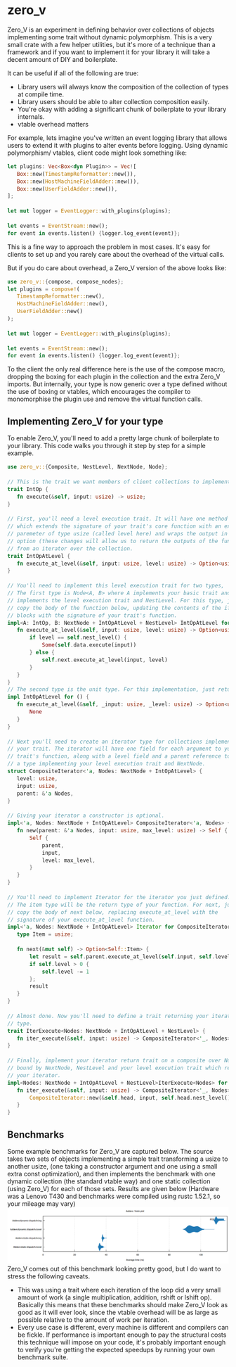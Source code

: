 # zero_v

Zero_V is an experiment in defining behavior over collections of
objects implementing some trait without dynamic polymorphism.
This is a very small crate with a few helper utilities, but it's more of a
technique than a framework and if you want to implement it for your library
it will take a decent amount of DIY and boilerplate.

It can be useful if all of the following are true:
* Library users will always know the composition of the collection of types at compile time.
* Library users should be able to alter collection composition easily.
* You're okay with adding a significant chunk of boilerplate to your library internals.
* vtable overhead matters

For example, lets imagine you've written an event logging library that
allows users to extend it with plugins to alter events before logging.
Using dynamic polymorphism/ vtables, client code might look something like:

```rust
let plugins: Vec<Box<dyn Plugin>> = Vec![
   Box::new(TimestampReformatter::new()),
   Box::new(HostMachineFieldAdder::new()),
   Box::new(UserFieldAdder::new()),
];

let mut logger = EventLogger::with_plugins(plugins);

let events = EventStream::new();
for event in events.listen() {logger.log_event(event)};
```
This is a fine way to approach the problem in most cases. It's easy for
clients to set up and you rarely care about the overhead of the virtual
calls.

But if you do care about overhead, a Zero_V version of the above looks
like:

```rust
use zero_v::{compose, compose_nodes};
let plugins = compose!(
   TimestampReformatter::new(),
   HostMachineFieldAdder::new(),
   UserFieldAdder::new()
);

let mut logger = EventLogger::with_plugins(plugins);

let events = EventStream::new();
for event in events.listen() {logger.log_event(event)};
```

To the client the only real difference here is the use of the compose macro,
dropping the boxing for each plugin in the collection
and the extra Zero_V imports. But internally, your type is now generic over
a type defined without the use of boxing or vtables, which encourages the
compiler to monomorphise the plugin use and remove the virtual
function calls.

## Implementing Zero_V for your type

To enable Zero_V, you'll need to add a pretty large chunk of boilerplate
to your library. This code walks you through it step by step
for a simple example.

```rust
use zero_v::{Composite, NestLevel, NextNode, Node};

// This is the trait we want members of client collections to implement.
trait IntOp {
   fn execute(&self, input: usize) -> usize;
}

// First, you'll need a level execution trait. It will have one method
// which extends the signature of your trait's core function with an extra
// paremeter of type usize (called level here) and wraps the output in an
// option (these changes will allow us to return the outputs of the function
// from an iterator over the collection.
trait IntOpAtLevel {
   fn execute_at_level(&self, input: usize, level: usize) -> Option<usize>;
}

// You'll need to implement this level execution trait for two types,
// The first type is Node<A, B> where A implements your basic trait and B
// implements the level execution trait and NestLevel. For this type, just
// copy the body of the function below, updating the contents of the if/else
// blocks with the signature of your trait's function.
impl<A: IntOp, B: NextNode + IntOpAtLevel + NestLevel> IntOpAtLevel for Node<A, B> {
   fn execute_at_level(&self, input: usize, level: usize) -> Option<usize> {
       if level == self.nest_level() {
           Some(self.data.execute(input))
       } else {
           self.next.execute_at_level(input, level)
       }
   }
}
// The second type is the unit type. For this implementation, just return None.
impl IntOpAtLevel for () {
   fn execute_at_level(&self, _input: usize, _level: usize) -> Option<usize> {
       None
   }
}

// Next you'll need to create an iterator type for collections implementing
// your trait. The iterator will have one field for each argument to your
// trait's function, along with a level field and a parent reference to
// a type implementing your level execution trait and NextNode.
struct CompositeIterator<'a, Nodes: NextNode + IntOpAtLevel> {
   level: usize,
   input: usize,
   parent: &'a Nodes,
}

// Giving your iterator a constructor is optional.
impl<'a, Nodes: NextNode + IntOpAtLevel> CompositeIterator<'a, Nodes> {
   fn new(parent: &'a Nodes, input: usize, max_level: usize) -> Self {
       Self {
           parent,
           input,
           level: max_level,
       }
   }
}

// You'll need to implement Iterator for the iterator you just defined.
// The item type will be the return type of your function. For next, just
// copy the body of next below, replacing execute_at_level with the
// signature of your execute_at_level function.
impl<'a, Nodes: NextNode + IntOpAtLevel> Iterator for CompositeIterator<'a, Nodes> {
   type Item = usize;

   fn next(&mut self) -> Option<Self::Item> {
       let result = self.parent.execute_at_level(self.input, self.level);
       if self.level > 0 {
           self.level -= 1
       };
       result
   }
}

// Almost done. Now you'll need to define a trait returning your iterator
// type.
trait IterExecute<Nodes: NextNode + IntOpAtLevel + NestLevel> {
   fn iter_execute(&self, input: usize) -> CompositeIterator<'_, Nodes>;
}

// Finally, implement your iterator return trait on a composite over Nodes
// bound by NextNode, NestLevel and your level execution trait which returns
// your iterator.
impl<Nodes: NextNode + IntOpAtLevel + NestLevel>IterExecute<Nodes> for Composite<Nodes> {
   fn iter_execute(&self, input: usize) -> CompositeIterator<'_, Nodes> {
       CompositeIterator::new(&self.head, input, self.head.nest_level())
   }
}
```

## Benchmarks
Some example benchmarks for Zero_V are captured below. The source takes two
sets of objects implementing a simple trait transforming a usize to another usize,
(one taking a constructor argument and one using a small extra const optimization),
and then implements the benchmark with one dynamic collection (the standard
vtable way) and one static collection (using Zero_V) for each of those sets.
Results are given below (Hardware was a Lenovo T430 and benchmarks were
compiled using rustc 1.52.1, so your mileage may vary)
![alt text](https://raw.githubusercontent.com/fergaljoconnor/zero_v/main/blob/Zero_V_Benchmarks.png)
Zero_V comes out of this benchmark looking pretty good, but I do want to
stress the following caveats.
* This was using a trait where each iteration of the loop did a very small
amount of work (a single multiplication, addition, rshift or lshift op).
Basically this means that these benchmarks should make Zero_V look as good
as it will ever look, since the vtable overhead will be as large as possible
relative to the amount of work per iteration.
* Every use case is different, every machine is different and compilers can be
fickle. If performance is important enough to pay the structural costs this
technique  will impose on your code, it's probably important enough to verify
you're getting the expected speedups by running your own benchmark suite.
